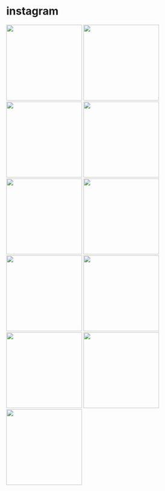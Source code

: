 # instagram

<img src="https://github.com/basant2231/ecommerciappbloc/assets/115031668/24133942-7821-4b39-a91a-4bee50807ada" width="200">
<img src="https://github.com/basant2231/ecommerciappbloc/assets/115031668/e5557c25-4f4b-4d68-a747-5f2fd013c8c4" width="200">
<img src="https://github.com/basant2231/ecommerciappbloc/assets/115031668/b2f781a0-1b83-41f7-9803-2fca7d687242" width="200">
<img src="https://github.com/basant2231/ecommerciappbloc/assets/115031668/966fb130-f3d0-4f8f-8a5b-dcd67efbd99b" width="200">
<img src="https://github.com/basant2231/ecommerciappbloc/assets/115031668/df91e502-8408-4e84-a101-279cb8ff6e60" width="200">
<img src="https://github.com/basant2231/ecommerciappbloc/assets/115031668/ca64b39b-12f3-4dd7-939f-9bbb24dd2206" width="200">
<img src="https://github.com/basant2231/ecommerciappbloc/assets/115031668/9e924965-23c2-450e-80dc-97865614aef6" width="200">
<img src="https://github.com/basant2231/ecommerciappbloc/assets/115031668/74d9de86-963d-4cb6-966a-ea9db01978f8" width="200">
<img src="https://github.com/basant2231/instagram/assets/115031668/1143bdb4-0fab-4b9f-a7dd-64c4e556f562" width="200">

<img src="https://github.com/basant2231/ecommerciappbloc/assets/115031668/675623bd-70dc-45d5-b3b5-51ae971530ac" width="200">
<img src="https://github.com/basant2231/ecommerciappbloc/assets/115031668/706b002a-6a5c-41bd-afea-c8cf0badfe14" width="200">
